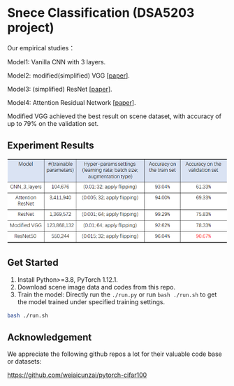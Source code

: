 # Snece Classification (DSA5203 project)

Our empirical studies：

Model1: Vanilla CNN with 3 layers. 

Model2: modified(simplified) VGG [[paper](https://arxiv.org/abs/1409.1556)].

Model3: (simplified) ResNet [[paper](https://arxiv.org/abs/1512.03385)].

Model4: Attention Residual Network [[paper](https://arxiv.org/abs/1704.06904)].

Modified VGG achieved the best result on scene dataset, with accuracy of up to 79% on the validation set. 


## Experiment Results

![image](https://github.com/h1226933031/scene-classification/blob/main/illustration/experiment%20results.png)


## Get Started

1. Install Python>=3.8, PyTorch 1.12.1.
2. Download scene image data and codes from this repo.
3. Train the model: Directly run the `./run.py` or run `bash ./run.sh` to get the model trained under specified training settings.

```bash
bash ./run.sh
```


## Acknowledgement

We appreciate the following github repos a lot for their valuable code base or datasets:

https://github.com/weiaicunzai/pytorch-cifar100

